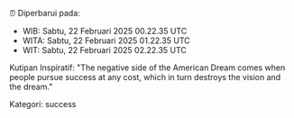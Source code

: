 ⏰ Diperbarui pada:
- WIB: Sabtu, 22 Februari 2025 00.22.35 UTC
- WITA: Sabtu, 22 Februari 2025 01.22.35 UTC
- WIT: Sabtu, 22 Februari 2025 02.22.35 UTC

Kutipan Inspiratif:
"The negative side of the American Dream comes when people pursue success at any cost, which in turn destroys the vision and the dream."


Kategori: success

